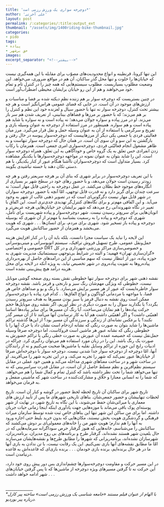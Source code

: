 ```yaml
---
title: 'دوچرخه سواری یک ورزش رزمی است*'
author: 'علی آخرتی'
layout: post
permalink: /:categories/:title:output_ext
thumbnail: "/assets/img/1400riding-bike-thumbnail.jpg"
categories:
- pido
tags:
- پیاده
- حق برشهر
images:
excerpt_separator: "<!--بیشتر-->"
---
```


این تنها کرونا، قرنطینه و انواع محدودیت‌های مصوّب برای مقابله با این همه‌گیری نیست که خیابان‌ها را خلوت و تنها محل گذرِ ساکنان، آن هم در مواقع ضروری، می‌خواهد. این وضعیت مطلوبِ بسیاریست. مطلوب سیستم‌هایی که همه چیز را در کنترلِ تام و تمام خود می‌خواهند و هم از این رو خیابان برایشان محیطی اضطراب‌آور است.

در چنین بستریست که دوچرخه سوار بر هم‌ زننده نظمِ دیکته شده بر فضا و مناسبات و ارزش‌های موجود در آن است. در جایی که فضای عمومی هراس‌انگیز است و هر چه بیشتر تحت کنترل، دوچرخه سوار نه تنها با حضور سیال و لغزنده خود این نظم و کنترل را بر هم می‌زند؛ که با حضور بر مرزها و فضاهای بینابینی، از تعریف شدن هم سر باز می‌زند. او در مرز پیاده و سواره جولان می‌دهد؛ نه پیاده است و نه سواره یا شاید هم پیاده است و هم سواره. همینطور در مرز استفاده از دوچرخه به عنوان وسیله بازی و تفریح و سرگرمی یا استفاده از آن به عنوان وسیله حمل و نقل قرار می‌گیرد. مرز میان فعالیتی فردی یا جمعی یکی دیگر از مرزهاییست که دوچرخه‌سوار پیوسه در حال رفتن و بازگشتن به این سو و آن سوی آن است. در همان حال که دوچرخه سوار تنهاست و به ظاهر مشغول انجام فعالیّتی فردی، دوچرخه‌سواری امری جمعی است. همزمان با رکاب زدن انفرادی حس تعلق به یک گروه خاص و خودآگاهی به این تعلق، همراه دوچرخه سوار است. این را شاید بتوان به عنوان نمونه در مواجهه دوچرخه‌سوارها با یکدیگر مشاهده کرد. بسیار متداول است که دوچرخه‌سواران ناآشنا هنگام عبور از کنار یکدیگر، با هم دستی تکان دهند یا خسته نباشیدی بگویند.

با این تعریف دوچرخه‌سوار در برابر شهری که بنای آن بر هرچه سریعتر رفتن و هر چه زودتر رسیدن است جولان می‌دهد، و با حضورِ رهای خود در سطح شهر بر بسیاری از انگاره‌های موجود خط بطلان می‌کشد. در عمل دوچرخه به راحتی قابل مهار است؛ نه سرعت چندان برای گریز دارد و نه قدرت قابل توجهی، امّا آنچه با حضور دوچرخه سواران در شهر قابل مهار نیست دگرگونی‌ای است که در تصویر ذهنی غالب از شهر به وجود می‌آید. و این اتّفاقی مهم‌تر و برای نگاه‌های کنترل‌گر تهدیدی جدی‌تری است. این اتّفاق با تغییر در نگاه شهروندانی رخ می‌دهد که شهر برایشان جز خیابان‌هایی هرچه عریض‌تر و اتوبان‌هایی برای سریع‌تر رسیدن نیست. شهر دوچرخه‌سوار و پیاده شهریست برای تأمل، شهری که دوچرخه و پیاده را به رسمیت بشناسد یا مهم‌تر از آن شهری که بوسیله دوچرخه و پیاده باز تسخیر شود. شهری برای مردم، برای انسان‌ها . . . شهری که هویت می‌بخشد و همزمان از حضور ساکنانش هویت می‌گیرد.

این لایحه را نباید یک سیاست مجزا دانست، بلکه باید آن را در کنار افزایش هزینه حمل‌ونقل عمومی، طرح تسهیل فروش ترافیک، سیستم اتوبوسرانی و مینی‌بوسرانی خصوصی و اختصاصی DRT و خصوصی‌سازی مراکز ورزشی شهرداری و در کل «گران‌سازی تهران» فهمید؛ و البته در شرایط بی‌توجهی سیستماتیک  مدیریت شهری به حوزه پیاده، دور از انتظار نیست که سهم مناسبی از این درآمدهای حاصل از بهره‌برداری پیاده‌روها به تقویت پیاده‌روی در شهر تخصیص نیابد، به ویژه آنکه در لایحه برای محل هزینه درآمد هیچ پیش‌بینی نشده است.

نقشه ذهنی شهر برای دوچرخه سوار تنها خطوطی نقش ‌بسته روی صفحه گوشی موبایل نیست، خطوطی که ویژگی مهم‌شان رنگ سبز و نارنجی و قرمز باشد. نقشه دوچرخه سوار خاطره‌ایست که عبور از هر مسیر برایش می‌سازد. با رنگ و بو و صداهای خاص هر فضا، با مواجهه با مردمانی گوناگون و انواع اتّفاق‌ها  . .  کدام فرد پیاده یا دوچرخه‌سوار ممکن است روی نقشه به دنبال قرمز یا سبز بودن مسیرها به هدف سریع‌تر رسیدن بگردد؟ یا بگذارید سوال را به صورت دیگری در نظر آوریم، اگر نقشه روی موبایل‌ها حجم حرکت پیاده‌ها را هم نمایان می‌ساخت، آیا رنگ آن مسیرها برای سایر پیاده‌ها اساسا اهمیّتی ‌داشت؟ و اگر اهمیّتی داشت هم آیا به کار ترساندن آنها می‌آمد تا از آن میسر گذر نکنند؟ یا برعکس نشانه‌ای از زندگی و سرزندگیِ آن مسیر بود؟ از این‌ها گذشته تراکم ماشین‌ها را شاید بتوان به صورت رنگی که نشانه ازدحام است نشان داد یا حرک آنها را با خطوطی رنگی که نشانه عبور هر ماشین است فروکاست، اما دوچرخه صرفاً وسیله حمل‌نقل نیست که خصیصه عمده آن عبورش به صورت خطی رنگی یا تراکم حضورش به صورت یک رنگ باشد. این را در زبان مورد استفاده هم می‌توان ردگیری کرد. چراکه در ادبیات رایجِ این حوزه از تراکم وسایل نقلیه یا ماشین‌ها صحبت می‌کنیم و نه از رانندگان آنها، امّا دوچرخه از دوچرخه سوار جدا شدنی نیست. دوچرخه سوار با دوچرخه‌اش صرفا از خیابان‌ها عبور نمی‌کند که شهر را تجربه می‌کند، و در این تجربه شهر را می‌آفریند. او در ساخت شهر و در ساخت معناهای شهری مداخله می‌کند و همین خود عملی در مقابل سیستم نظم‌آفرین و نظم مسلط حاصل از آن است، در مقابل قدرت سراسربینی که نه تنها می‌خواهد شما را تحت نظر داشته باشد که کنترل تمام و کمال شما را هم می‌خواهد. که شما را نه انسانی معنازا و خلّاق و مشارکت‌کننده در ساخت شهر که ماشینی منفعل و به فرمان می‌خواهد.

تاریخ شهر برای ساکنان آن تاریخ لحظه لحظ حضور در گوشه و کنار آن است. تاریخ لحظات تنهاییشان و حضور جمعی‌شان. بناهای تاریخی شهرهای ما پس از تأیید ارزش های معماری یا میراثی‌شان حفظ می‌شوند، با این نگاه به تاریخِ شهر، در نهایت از شهر پوسته‌ای پوک باقی می‌ماند با موزه‌هایی جهت یادآوری اینکه اینجا زمانی حیات جریان داشته. اما برای منِ ساکن این شهر تنها این بناهای خاصِ ثبت شده توسط سازمان میراث فرهنگی و گردشگری هویت بخش نیستند، مکان‌هایی که بدون خرید بلیط حتی اجازه ورود به آنها را هم ندارم؛ هویتِ شهرِ من را خانه‌های معمولی‌ای بر دوش می‌کشند که ساکنانش را می‌شناسم، خانه‌هایی که هنوز گرفتار حرص سوداگرانه سرمایه‌هایی که در حال بلعیدن شهر هستند نشده‌اند، گرفتار طرح و برنامه‌های بی روح مدیران، برنامه‌ریزان، شهرسازان نشده‌اند، برنامه‌ریزانی که شهرها را مطابق طرح‌ها و نقشه‌هایشان می‌سازند امّا ما مطابق نقشه‌های آنها بازی نمی‌کنیم. این یک رقابت نیست، با تن ندادن به بازی آنها ما در هر حال برنده‌ایم، برنده بازی خودمان . . . برنده بازی‌ای که قاعده‌اش به قاعده درنیامدن است.

در این مسیر حرکت و مقاومت دوچرخه‌سوارها چشم‌اندازی بس دور پیش روی خود دارد، این حرکت نه تا گرفتن مسیرهای ویژه دوچرخه از ماشین‌ها که تا پس گرفتن خیابان‌های شهر ادامه خواهد داشت . . .

<br>
______________
<br>
<em>*با الهام از عنوان فیلم مستند «جامعه شناسی یک ورزش رزمی است» ساخته پیر کارل درباره پیر بوردیو.</em>
